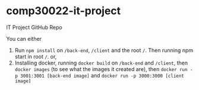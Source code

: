 # comp30022-it-project
IT Project GitHub Repo

You can either
1. Run `npm install` on `/back-end`, `/client` and the root `/`. Then running npm start in root `/`. or,
2. Installing docker, running `docker build` on `/back-end` and `/client`, then `docker images` (to see what the images it created are), then `docker run -p 3001:3001 [back-end image]` and `docker run -p 3000:3000 [client image]`
